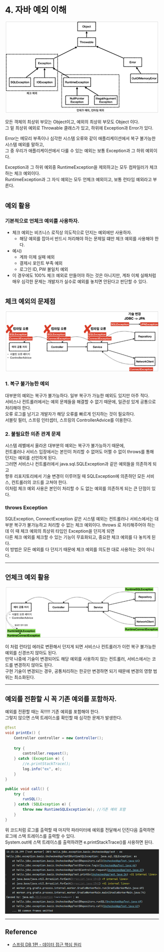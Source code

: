 # 4. 자바 예외 이해

![](img/exception_01.PNG)

모든 객체의 최상위 부모는 Object이고, 예외의 최상위 부모도 Object 이다.  
그 밑 최상위 예외로 Throwable 클래스가 있고, 하위에 Exception과 Error가 있다.  
  
Error는 메모리 부족이나 심각한 시스템 오류와 같이 애플리케이션에서 복구 불가능한 시스템 예외를 말하고,  
그 중 우리가 애플리케이션에서 다룰 수 있는 예외는 보통 Exception과 그 하위 예외이다.  
  
Exception과 그 하위 예외중 RuntimeException을 제외하고는 모두 컴파일러가 체크하는 체크 예외이다.  
RuntimeException과 그 자식 예외는 모두 언체크 예외이고, 보통 런타임 예외라고 부른다.

#

## 예외 활용

### 기본적으로 언체크 예외를 사용하자.

- 체크 예외는 비즈니스 로직상 의도적으로 던지는 예외에만 사용하자.
    - 해당 예외를 잡아서 반드시 처리해야 하는 문제일 떄만 체크 예외를 사용해야 한다.
- 예시)
    - 계좌 이체 실패 예외
    - 결제시 포인트 부족 예외
    - 로그인 ID, PW 불일치 예외
- 이 경우에도 100% 체크 예외로 만들어야 하는 것은 아니지만, 계좌 이체 실패처럼 매우 심각한 문제는 개발자가 실수로 예외를 놓치면 안된다고 판단할 수 있다.


#

## 체크 예외의 문제점

![](img/exception_02.PNG)

### 1. 복구 불가능한 예외

대부분의 예외는 복구가 불가능하다. 일부 복구가 가능한 예외도 있지만 아주 적다.  
서비스나 컨트롤러에서는 예외 문제들을 해결할 수 없기 때문에, 일관성 있게 공통으로 처리해야 한다.  
오류 로그를 남기고 개발자가 해당 오류를 빠르게 인지하는 것이 필요하다.  
서블릿 필터, 스프링 인터셉터, 스프링의 ControllerAdvice를 이용한다.

### 2. 불필요한 의존 관계 문제

시스템 레벨에서 올라온 대부분의 예외는 복구가 불가능하기 때문에,  
컨트롤러나 서비스 입장에서는 본인이 처리할 수 없어도 어쩔 수 없이 throws를 통해 던지는 예외를 선언하게 된다.  
그러면 서비스나 컨트롤러에서 java.sql.SQLException과 같은 예외들을 의존하게 되고  
향후 리포지토리에서 기술 변경이 이루어질 때 SQLException에 의존하던 모든 서비스, 컨트롤러의 코드를 고쳐야 한다.  
이처럼 체크 예외 사용은 본인이 처리할 수 도 없는 예외를 의존하게 되는 큰 단점이 있다.

### throws Exception

SQLException, ConnectException 같은 시스템 예외는 컨트롤러나 서비스에서는 대부분 복구가 불가능하고 처리할 수 없는 체크 예외이다. 
throws 로 처리해주어야 하는데 이 때 체크 예외의 최상위 타입인 Exception을 던지게 되면  
다른 체크 예외를 체크할 수 있는 기능이 무효화되고, 중요한 체크 예외를 다 놓치게 된다.  
이 방법은 모든 예외를 다 던지기 때문에 체크 예외를 의도한 대로 사용하는 것이 아니다.


---

## 언체크 예외 활용

![](img/exception_03.PNG)

이 처럼 런타임 에러로 변환해서 던지게 되면 서비스나 컨트롤러가 이런 복구 불가능한 예외를 신경쓰지 않아도 된다.  
만약 나중에 기술이 변경되어도 해당 예외를 사용하지 않는 컨트롤러, 서비스에서는 코드를 변경하지 않아도 된다.  
구현 기술이 변경되는 경우, 공통처리하는 한곳만 변경하면 되기 때문에 변경의 영향 범위는 최소화된다.

---

## 예외를 전환할 시 꼭 기존 예외를 포함하자.

예외를 전환할 때는 꼭!!!!! 기존 예외를 포함해야 한다.  
그렇지 않으면 스택 트레이스를 확인할 때 심각한 문제가 발생한다.

```java
@Test
void printEx() {
    Controller controller = new Controller();

    try {
        controller.request();
    } catch (Exception e) {
        //e.printStackTrace();
        log.info("ex", e);
    }
}
```
```java
public void call() {
    try {
        runSQL();
    } catch (SQLException e) {
        throw new RuntimeSQLException(e); //기존 예외 포함
    }
}
```

위 코드처럼 로그를 출력할 때 마지막 파라미터에 예외를 전달해서 던진다음 출력하면 로그에 스택 트레이스를 출력할 수 있다.  
System.out에 스택 트레이스를 출력하려면 e.printStackTrace()를 사용하면 된다.

![](img/exception_04.PNG)

---

## Reference
- [스프링 DB 1편 - 데이터 접근 핵심 원리](https://www.inflearn.com/course/%EC%8A%A4%ED%94%84%EB%A7%81-db-1/dashboard)



